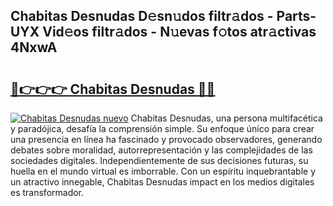 ## Chabitas Desnudas D𝚎sn𝚞dos filtr𝚊dos - Parts-UYX Vid𝚎os filtr𝚊dos - N𝚞evas f𝚘tos atr𝚊ctivas 4NxwA

# <h2><a href="http://mb4s261.tromn.icu/?c=Chabitas+Desnudas">🔗👉👉👉 Chabitas Desnudas 🔗🔗</a></h2>

[![Chabitas Desnudas nuevo](https://i.imgur.com/pEAQMta.gif)](http://mb4s261.tromn.icu/?c=Chabitas+Desnudas)
Chabitas Desnudas, una persona multifacética y paradójica, desafía la comprensión simple. Su enfoque único para crear una presencia en línea ha fascinado y provocado observadores, generando debates sobre moralidad, autorrepresentación y las complejidades de las sociedades digitales. Independientemente de sus decisiones futuras, su huella en el mundo virtual es imborrable. Con un espíritu inquebrantable y un atractivo innegable, Chabitas Desnudas impact en los medios digitales es transformador.
